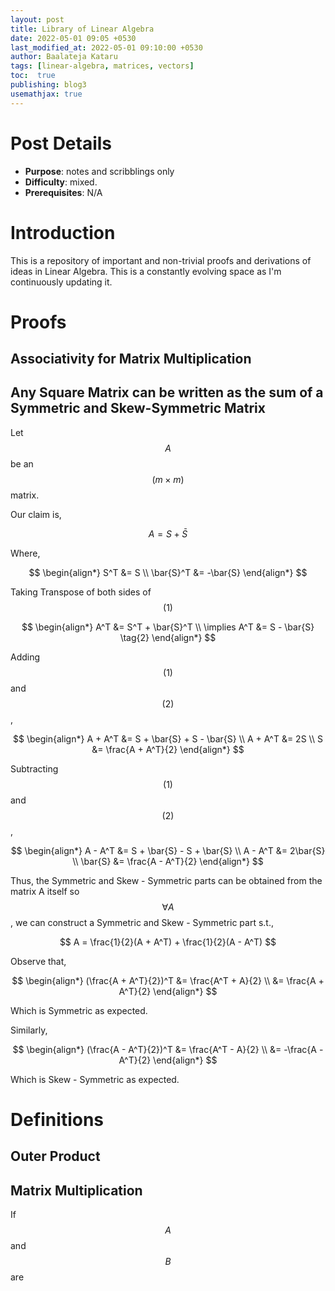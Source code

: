```yaml
---
layout: post
title: Library of Linear Algebra
date: 2022-05-01 09:05 +0530
last_modified_at: 2022-05-01 09:10:00 +0530
author: Baalateja Kataru
tags: [linear-algebra, matrices, vectors]
toc:  true
publishing: blog3
usemathjax: true
---
```


# Post Details

- **Purpose**: notes and scribblings only
- **Difficulty**: mixed.
- **Prerequisites**: N/A

# Introduction

This is a repository of important and non-trivial proofs and derivations of ideas in Linear Algebra. This is a constantly evolving space as I'm continuously updating it.

# Proofs

## Associativity for Matrix Multiplication

## Any Square Matrix can be written as the sum of a Symmetric and Skew-Symmetric Matrix

Let $$ A $$ be an $$ (m \times m) $$ matrix.

Our claim is,

$$ A = S + \bar{S} \tag{1} $$

Where,

$$
    \begin{align*}
        S^T &= S \\
        \bar{S}^T &= -\bar{S}
    \end{align*}
$$

Taking Transpose of both sides of $$ (1) $$

$$
    \begin{align*}
        A^T &= S^T + \bar{S}^T \\
        \implies A^T &= S - \bar{S} \tag{2}
    \end{align*}
$$

Adding $$ (1) $$ and $$ (2) $$,

$$
    \begin{align*}
        A + A^T &= S + \bar{S} + S - \bar{S} \\
        A + A^T &= 2S \\
        S &= \frac{A + A^T}{2}
    \end{align*}
$$

Subtracting $$ (1) $$ and $$ (2) $$,

$$
    \begin{align*}
        A - A^T &= S + \bar{S} - S + \bar{S} \\
        A - A^T &= 2\bar{S} \\
        \bar{S} &= \frac{A - A^T}{2}
    \end{align*}
$$

Thus, the Symmetric and Skew - Symmetric parts can be obtained from the matrix A itself so $$ \forall A $$, we can construct a Symmetric and Skew - Symmetric part s.t.,

$$
    A = \frac{1}{2}(A + A^T) + \frac{1}{2}(A - A^T)
$$

Observe that,

$$
    \begin{align*}
        (\frac{A + A^T}{2})^T &= \frac{A^T + A}{2} \\
        &= \frac{A + A^T}{2}
    \end{align*}
$$

Which is Symmetric as expected.

Similarly,

$$
    \begin{align*}
        (\frac{A - A^T}{2})^T &= \frac{A^T - A}{2} \\
        &= -\frac{A - A^T}{2}
    \end{align*}
$$

Which is Skew - Symmetric as expected.

# Definitions

## Outer Product



## Matrix Multiplication

If $$ A $$ and $$ B $$ are



